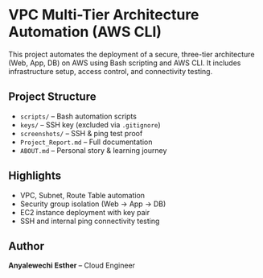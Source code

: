 # VPC Multi-Tier Architecture Automation (AWS CLI)

This project automates the deployment of a secure, three-tier architecture (Web, App, DB) on AWS using Bash scripting and AWS CLI. It includes infrastructure setup, access control, and connectivity testing.

## Project Structure
- `scripts/` – Bash automation scripts
- `keys/` – SSH key (excluded via `.gitignore`)
- `screenshots/` – SSH & ping test proof
- `Project_Report.md` – Full documentation
- `ABOUT.md` – Personal story & learning journey

## Highlights
- VPC, Subnet, Route Table automation
- Security group isolation (Web → App → DB)
- EC2 instance deployment with key pair
- SSH and internal ping connectivity testing

## Author
**Anyalewechi Esther** – Cloud Engineer
